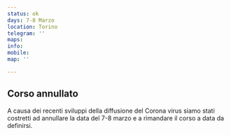 ```yaml
---
status: ok
days: 7-8 Marzo
location: Torino
telegram: ''
maps: 
info: 
mobile: 
map: ''

---
```

## Corso annullato

A causa dei recenti sviluppi della diffusione del Corona virus siamo stati costretti ad annullare la data del 7-8 marzo e a rimandare il corso a data da definirsi.